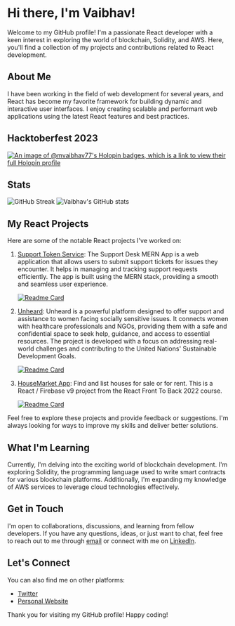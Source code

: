 # Hi there, I'm Vaibhav!

Welcome to my GitHub profile! I'm a passionate React developer with a keen interest in exploring the world of blockchain, Solidity, and AWS. Here, you'll find a collection of my projects and contributions related to React development.


## About Me

I have been working in the field of web development for several years, and React has become my favorite framework for building dynamic and interactive user interfaces. I enjoy creating scalable and performant web applications using the latest React features and best practices.

## Hacktoberfest 2023
[![An image of @mvaibhav77's Holopin badges, which is a link to view their full Holopin profile](https://holopin.me/mvaibhav77)](https://holopin.io/@mvaibhav77)


## Stats
![GitHub Streak](https://streak-stats.demolab.com/?user=mvaibhav77&theme=dark&card_width=400)
![Vaibhav's GitHub stats](https://github-readme-stats.vercel.app/api?username=mvaibhav77&theme=dark&show_icons=true&card_width=400)

## My React Projects

Here are some of the notable React projects I've worked on:

1. [Support Token Service](link-to-repo): The Support Desk MERN App is a web application that allows users to submit support tickets for issues they encounter. It helps in managing and tracking support requests efficiently. The app is built using the MERN stack, providing a smooth and seamless user experience.

      [![Readme Card](https://github-readme-stats.vercel.app/api/pin/?username=mvaibhav77&repo=support-desk-react&theme=dark)](https://github.com/mvaibhav77/support-desk-react)

3. [Unheard](link-to-repo): Unheard is a powerful platform designed to offer support and assistance to women facing socially sensitive issues. It connects women with healthcare professionals and NGOs, providing them with a safe and confidential space to seek help, guidance, and access to essential resources. The project is developed with a focus on addressing real-world challenges and contributing to the United Nations' Sustainable Development Goals.

      [![Readme Card](https://github-readme-stats.vercel.app/api/pin/?username=mvaibhav77&repo=unheard-main&theme=dark)](https://github.com/mvaibhav77/unheard-main)

3. [HouseMarket App](link-to-repo): Find and list houses for sale or for rent. This is a React / Firebase v9 project from the React Front To Back 2022 course.

      [![Readme Card](https://github-readme-stats.vercel.app/api/pin/?username=mvaibhav77&repo=house-marketplace-app&theme=dark)](https://github.com/mvaibhav77/house-marketplace-app)

Feel free to explore these projects and provide feedback or suggestions. I'm always looking for ways to improve my skills and deliver better solutions.

## What I'm Learning

Currently, I'm delving into the exciting world of blockchain development. I'm exploring Solidity, the programming language used to write smart contracts for various blockchain platforms. Additionally, I'm expanding my knowledge of AWS services to leverage cloud technologies effectively.

## Get in Touch

I'm open to collaborations, discussions, and learning from fellow developers. If you have any questions, ideas, or just want to chat, feel free to reach out to me through [email](mailto:shukla.vaibhav1077@example.com) or connect with me on [LinkedIn](https://www.linkedin.com/in/vaibhav-shukla-319045210/).

## Let's Connect

You can also find me on other platforms:

- [Twitter](https://twitter.com/mvaibhav77)
- [Personal Website](https://www.coinmasters.in)

Thank you for visiting my GitHub profile! Happy coding!

<!---
mvaibhav77/mvaibhav77 is a ✨ special ✨ repository because its `README.md` (this file) appears on your GitHub profile.
You can click the Preview link to take a look at your changes.
--->
